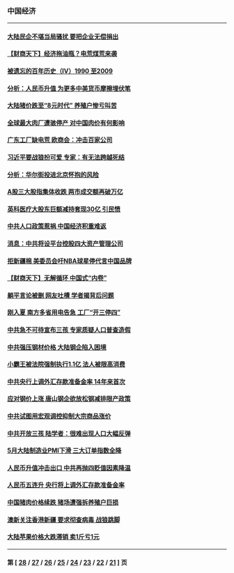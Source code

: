 ### 中国经济
---
#### [大陆民企不堪当局骚扰 要把企业无偿捐出](../../pages/ncid283/n12994813.md) 
#### [【财商天下】经济拖油瓶？电荒煤荒来袭](../../pages/ncid283/n12994103.md) 
#### [被遗忘的百年历史（IV）1990 至2009](../../pages/ncid283/n12992021.md) 
#### [分析：人民币升值 为更多中美货币摩擦埋伏笔](../../pages/ncid283/n12994341.md) 
#### [大陆猪价跌至“8元时代” 养殖户惨亏叫苦](../../pages/ncid283/n12994293.md) 
#### [全球最大肉厂遭骇停产 对中国肉价有何影响](../../pages/ncid283/n12994038.md) 
#### [广东工厂缺电荒 欧商会：冲击百家公司](../../pages/ncid283/n12993585.md) 
#### [习近平要战狼扮可爱 专家：有无法跨越死结](../../pages/ncid283/n12994011.md) 
#### [分析：华尔街投进北京怀抱的风险](../../pages/ncid283/n12993777.md) 
#### [A股三大股指集体收跌 两市成交额再破万亿](../../pages/ncid283/n12993074.md) 
#### [英科医疗大股东巨额减持套现30亿 引民愤](../../pages/ncid283/n12992504.md) 
#### [中共人口政策惹祸 中国经济积重难返](../../pages/ncid283/n12992562.md) 
#### [消息：中共将设平台控股四大资产管理公司](../../pages/ncid283/n12992388.md) 
#### [拒新疆棉 美委员会吁NBA球星停代言中国品牌](../../pages/ncid283/n12992346.md) 
#### [【财商天下】无解循环 中国式“内卷”](../../pages/ncid283/n12992154.md) 
#### [躺平言论被删 网友吐槽 学者揭背后问题](../../pages/ncid283/n12991642.md) 
#### [刚入夏 南方多省用电告急 工厂“开三停四”](../../pages/ncid283/n12991638.md) 
#### [中共急不可待宣布三孩 专家质疑人口普查造假](../../pages/ncid283/n12991220.md) 
#### [中共强压钢材价格 大陆钢企陷入困境](../../pages/ncid283/n12990762.md) 
#### [小霸王被法院强制执行1.1亿 法人被限高消费](../../pages/ncid283/n12990982.md) 
#### [中共央行上调外汇存款准备金率 14年来首次](../../pages/ncid283/n12990278.md) 
#### [应对钢价上涨 唐山钢企欲放松钢减排限产政策](../../pages/ncid283/n12989292.md) 
#### [中共试图用宏观调控抑制大宗商品涨价](../../pages/ncid283/n12990027.md) 
#### [中共开放三孩 陆学者：很难出现人口大幅反弹](../../pages/ncid283/n12989754.md) 
#### [5月大陆制造业PMI下滑 三大订单指数全降](../../pages/ncid283/n12989541.md) 
#### [人民币升值冲击出口 中共再抛四贬值因素降温](../../pages/ncid283/n12987463.md) 
#### [人民币五连升 央行将上调外汇存款准备金率](../../pages/ncid283/n12989086.md) 
#### [中国猪肉价格续跌 猪场遭强拆养殖户巨损](../../pages/ncid283/n12988812.md) 
#### [澳新关注香港新疆 要求彻查病毒 战狼跳脚](../../pages/ncid283/n12988699.md) 
#### [大陆苹果价格大跌滞销 卖1斤亏1元](../../pages/ncid283/n12986945.md) 

---
#### 第 [ [28](./28.md) / [27](./27.md) / [26](./26.md) / [25](./25.md) / [24](./24.md) / [23](./23.md) / [22](./22.md) / [21](./21.md) ] 页
